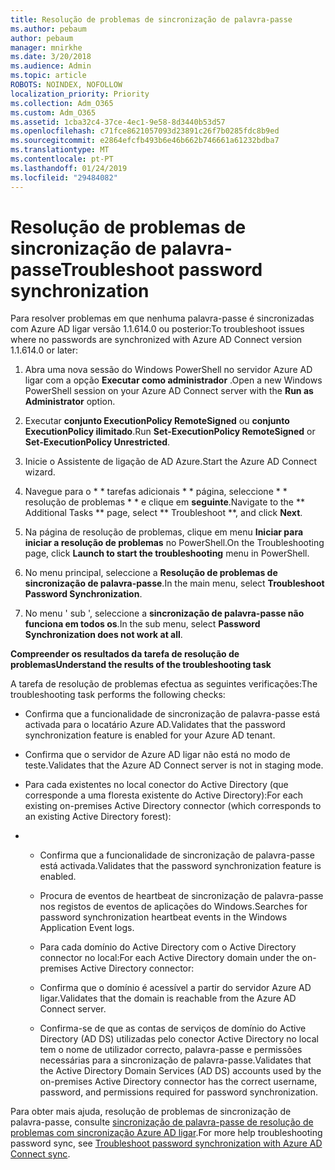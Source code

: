 ```yaml
---
title: Resolução de problemas de sincronização de palavra-passe
ms.author: pebaum
author: pebaum
manager: mnirkhe
ms.date: 3/20/2018
ms.audience: Admin
ms.topic: article
ROBOTS: NOINDEX, NOFOLLOW
localization_priority: Priority
ms.collection: Adm_O365
ms.custom: Adm_O365
ms.assetid: 1cba32c4-37ce-4ec1-9e58-8d3440b53d57
ms.openlocfilehash: c71fce8621057093d23891c26f7b0285fdc8b9ed
ms.sourcegitcommit: e2864efcfb493b6e46b662b746661a61232bdba7
ms.translationtype: MT
ms.contentlocale: pt-PT
ms.lasthandoff: 01/24/2019
ms.locfileid: "29484082"
---
```

# <a name="troubleshoot-password-synchronization"></a><span data-ttu-id="f76aa-102">Resolução de problemas de sincronização de palavra-passe</span><span class="sxs-lookup"><span data-stu-id="f76aa-102">Troubleshoot password synchronization</span></span>

<span data-ttu-id="f76aa-103">Para resolver problemas em que nenhuma palavra-passe é sincronizadas com Azure AD ligar versão 1.1.614.0 ou posterior:</span><span class="sxs-lookup"><span data-stu-id="f76aa-103">To troubleshoot issues where no passwords are synchronized with Azure AD Connect version 1.1.614.0 or later:</span></span>
  
1. <span data-ttu-id="f76aa-104">Abra uma nova sessão do Windows PowerShell no servidor Azure AD ligar com a opção **Executar como administrador** .</span><span class="sxs-lookup"><span data-stu-id="f76aa-104">Open a new Windows PowerShell session on your Azure AD Connect server with the **Run as Administrator** option.</span></span> 
    
2. <span data-ttu-id="f76aa-105">Executar **conjunto ExecutionPolicy RemoteSigned** ou **conjunto ExecutionPolicy ilimitado**.</span><span class="sxs-lookup"><span data-stu-id="f76aa-105">Run **Set-ExecutionPolicy RemoteSigned** or **Set-ExecutionPolicy Unrestricted**.</span></span> 
    
3. <span data-ttu-id="f76aa-106">Inicie o Assistente de ligação de AD Azure.</span><span class="sxs-lookup"><span data-stu-id="f76aa-106">Start the Azure AD Connect wizard.</span></span>
    
4. <span data-ttu-id="f76aa-107">Navegue para o \* \* tarefas adicionais \* \* página, seleccione \* \* resolução de problemas \* \* e clique em **seguinte**.</span><span class="sxs-lookup"><span data-stu-id="f76aa-107">Navigate to the \*\* Additional Tasks \*\* page, select \*\* Troubleshoot \*\*, and click **Next**.</span></span> 
    
5. <span data-ttu-id="f76aa-108">Na página de resolução de problemas, clique em menu **Iniciar para iniciar a resolução de problemas** no PowerShell.</span><span class="sxs-lookup"><span data-stu-id="f76aa-108">On the Troubleshooting page, click **Launch to start the troubleshooting** menu in PowerShell.</span></span> 
    
6. <span data-ttu-id="f76aa-109">No menu principal, seleccione a **Resolução de problemas de sincronização de palavra-passe**.</span><span class="sxs-lookup"><span data-stu-id="f76aa-109">In the main menu, select **Troubleshoot Password Synchronization**.</span></span> 
    
7. <span data-ttu-id="f76aa-110">No menu ' sub ', seleccione a **sincronização de palavra-passe não funciona em todos os**.</span><span class="sxs-lookup"><span data-stu-id="f76aa-110">In the sub menu, select **Password Synchronization does not work at all**.</span></span> 
    
 <span data-ttu-id="f76aa-111">**Compreender os resultados da tarefa de resolução de problemas**</span><span class="sxs-lookup"><span data-stu-id="f76aa-111">**Understand the results of the troubleshooting task**</span></span>
  
<span data-ttu-id="f76aa-112">A tarefa de resolução de problemas efectua as seguintes verificações:</span><span class="sxs-lookup"><span data-stu-id="f76aa-112">The troubleshooting task performs the following checks:</span></span>
  
- <span data-ttu-id="f76aa-113">Confirma que a funcionalidade de sincronização de palavra-passe está activada para o locatário Azure AD.</span><span class="sxs-lookup"><span data-stu-id="f76aa-113">Validates that the password synchronization feature is enabled for your Azure AD tenant.</span></span>
    
- <span data-ttu-id="f76aa-114">Confirma que o servidor de Azure AD ligar não está no modo de teste.</span><span class="sxs-lookup"><span data-stu-id="f76aa-114">Validates that the Azure AD Connect server is not in staging mode.</span></span>
    
- <span data-ttu-id="f76aa-115">Para cada existentes no local conector do Active Directory (que corresponde a uma floresta existente do Active Directory):</span><span class="sxs-lookup"><span data-stu-id="f76aa-115">For each existing on-premises Active Directory connector (which corresponds to an existing Active Directory forest):</span></span>
    
- 
  - <span data-ttu-id="f76aa-116">Confirma que a funcionalidade de sincronização de palavra-passe está activada.</span><span class="sxs-lookup"><span data-stu-id="f76aa-116">Validates that the password synchronization feature is enabled.</span></span>
    
  - <span data-ttu-id="f76aa-117">Procura de eventos de heartbeat de sincronização de palavra-passe nos registos de eventos de aplicações do Windows.</span><span class="sxs-lookup"><span data-stu-id="f76aa-117">Searches for password synchronization heartbeat events in the Windows Application Event logs.</span></span>
    
  - <span data-ttu-id="f76aa-118">Para cada domínio do Active Directory com o Active Directory connector no local:</span><span class="sxs-lookup"><span data-stu-id="f76aa-118">For each Active Directory domain under the on-premises Active Directory connector:</span></span>
    
  - <span data-ttu-id="f76aa-119">Confirma que o domínio é acessível a partir do servidor Azure AD ligar.</span><span class="sxs-lookup"><span data-stu-id="f76aa-119">Validates that the domain is reachable from the Azure AD Connect server.</span></span>
    
  - <span data-ttu-id="f76aa-120">Confirma-se de que as contas de serviços de domínio do Active Directory (AD DS) utilizadas pelo conector Active Directory no local tem o nome de utilizador correcto, palavra-passe e permissões necessárias para a sincronização de palavra-passe.</span><span class="sxs-lookup"><span data-stu-id="f76aa-120">Validates that the Active Directory Domain Services (AD DS) accounts used by the on-premises Active Directory connector has the correct username, password, and permissions required for password synchronization.</span></span>
    
<span data-ttu-id="f76aa-121">Para obter mais ajuda, resolução de problemas de sincronização de palavra-passe, consulte [sincronização de palavra-passe de resolução de problemas com sincronização Azure AD ligar](https://docs.microsoft.com/en-us/azure/active-directory/connect/active-directory-aadconnectsync-troubleshoot-password-synchronization).</span><span class="sxs-lookup"><span data-stu-id="f76aa-121">For more help troubleshooting password sync, see [Troubleshoot password synchronization with Azure AD Connect sync](https://docs.microsoft.com/en-us/azure/active-directory/connect/active-directory-aadconnectsync-troubleshoot-password-synchronization).</span></span>
  

